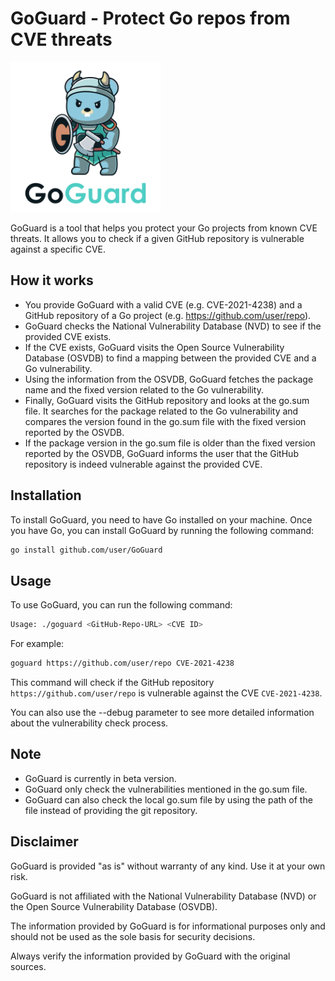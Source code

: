 # GoGuard - Protect Go repos from CVE threats

<img src="./img/GoGuard.png?sanitize=true" alt="GBGraphics" width="240">


GoGuard is a tool that helps you protect your Go projects from known CVE threats. It allows you to check if a given GitHub repository is vulnerable against a specific CVE.

## How it works

* You provide GoGuard with a valid CVE (e.g. CVE-2021-4238) and a GitHub repository of a Go project (e.g. <https://github.com/user/repo>).
* GoGuard checks the National Vulnerability Database (NVD) to see if the provided CVE exists.
* If the CVE exists, GoGuard visits the Open Source Vulnerability Database (OSVDB) to find a mapping between the provided CVE and a Go vulnerability.
* Using the information from the OSVDB, GoGuard fetches the package name and the fixed version related to the Go vulnerability.
* Finally, GoGuard visits the GitHub repository and looks at the go.sum file. It searches for the package related to the Go vulnerability and compares the version found in the go.sum file with the fixed version reported by the OSVDB.
* If the package version in the go.sum file is older than the fixed version reported by the OSVDB, GoGuard informs the user that the GitHub repository is indeed vulnerable against the provided CVE.

## Installation

To install GoGuard, you need to have Go installed on your machine. Once you have Go, you can install GoGuard by running the following command:

```bash
go install github.com/user/GoGuard
```

## Usage

To use GoGuard, you can run the following command:

```bash
Usage: ./goguard <GitHub-Repo-URL> <CVE ID>
```

For example:

```bash
goguard https://github.com/user/repo CVE-2021-4238
```

This command will check if the GitHub repository `https://github.com/user/repo` is vulnerable against the CVE `CVE-2021-4238`.

You can also use the --debug parameter to see more detailed information about the vulnerability check process.

## Note

* GoGuard is currently in beta version.
* GoGuard only check the vulnerabilities mentioned in the go.sum file.
* GoGuard can also check the local go.sum file by using the path of the file instead of providing the git repository.

## Disclaimer

GoGuard is provided "as is" without warranty of any kind. Use it at your own risk.

GoGuard is not affiliated with the National Vulnerability Database (NVD) or the Open Source Vulnerability Database (OSVDB).

The information provided by GoGuard is for informational purposes only and should not be used as the sole basis for security decisions.

Always verify the information provided by GoGuard with the original sources.